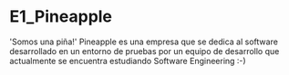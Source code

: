 # E1_Pineapple
'Somos una piña!' Pineapple es una empresa que se dedica al software desarrollado en un entorno de pruebas por un equipo de desarrollo que actualmente se encuentra estudiando Software Engineering :-)
